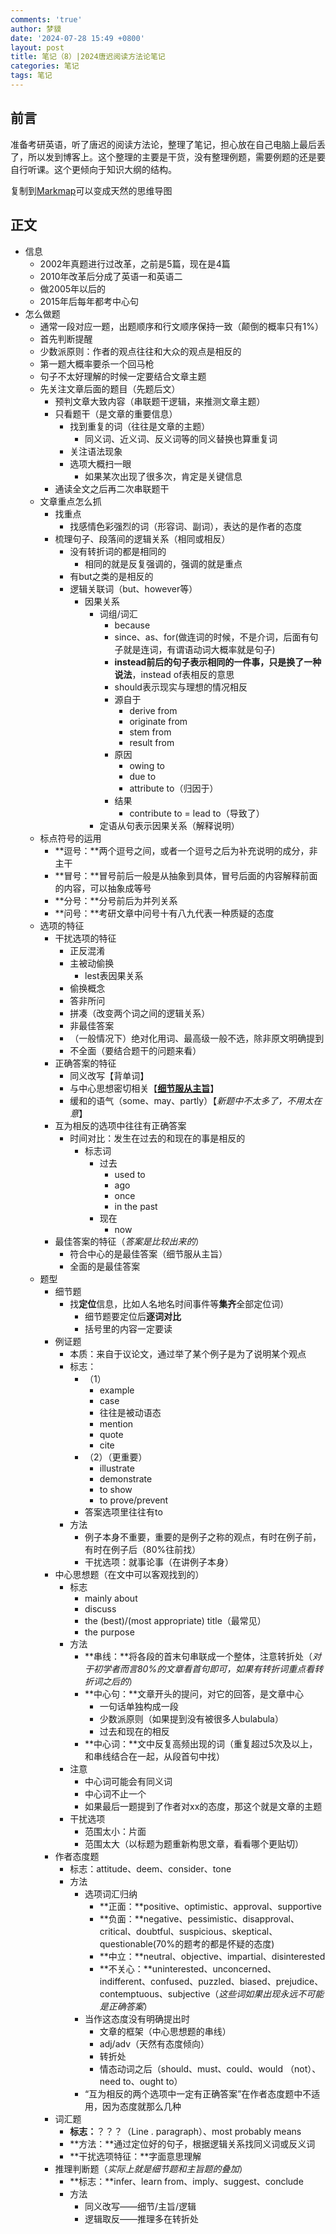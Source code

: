 ```yaml
---
comments: 'true'
author: 梦貘
date: '2024-07-28 15:49 +0800'
layout: post
title: 笔记（8）|2024唐迟阅读方法论笔记
categories: 笔记
tags: 笔记
---
```

## 前言

准备考研英语，听了唐迟的阅读方法论，整理了笔记，担心放在自己电脑上最后丢了，所以发到博客上。这个整理的主要是干货，没有整理例题，需要例题的还是要自行听课。这个更倾向于知识大纲的结构。

复制到[Markmap](https://markmap.js.org/)可以变成天然的思维导图

## 正文

- 信息
  - 2002年真题进行过改革，之前是5篇，现在是4篇
  - 2010年改革后分成了英语一和英语二
  - 做2005年以后的
  - 2015年后每年都考中心句
- 怎么做题
  - 通常一段对应一题，出题顺序和行文顺序保持一致（颠倒的概率只有1%）
  - 首先判断提醒
  - 少数派原则：作者的观点往往和大众的观点是相反的
  - 第一题大概率要杀一个回马枪
  - 句子不太好理解的时候一定要结合文章主题
  - 先关注文章后面的题目（先题后文）
    - 预判文章大致内容（串联题干逻辑，来推测文章主题）
    - 只看题干（是文章的重要信息）
      - 找到重复的词（往往是文章的主题）
        - 同义词、近义词、反义词等的同义替换也算重复词 
      - 关注语法现象
      - 选项大概扫一眼
        - 如果某次出现了很多次，肯定是关键信息
    - 通读全文之后再二次串联题干
  - 文章重点怎么抓
    - 找重点
      - 找感情色彩强烈的词（形容词、副词），表达的是作者的态度
    - 梳理句子、段落间的逻辑关系（相同或相反）
      - 没有转折词的都是相同的
        - 相同的就是反复强调的，强调的就是重点
      - 有but之类的是相反的
      - 逻辑关联词（but、however等） 
        - 因果关系
          - 词组/词汇
            - because
            - since、as、for(做连词的时候，不是介词，后面有句子就是连词，有谓语动词大概率就是句子)
            - **instead前后的句子表示相同的一件事，只是换了一种说法**，instead of表相反的意思
            - should表示现实与理想的情况相反
            - 源自于
              - derive from
              - originate from
              - stem from
              - result from
            - 原因
              - owing to
              - due to
              - attribute to（归因于）
            - 结果
              - contribute to = lead to（导致了）
          - 定语从句表示因果关系（解释说明）
  - 标点符号的运用
    - **逗号：**两个逗号之间，或者一个逗号之后为补充说明的成分，非主干
    - **冒号：**冒号前后一般是从抽象到具体，冒号后面的内容解释前面的内容，可以抽象成等号
    - **分号：**分号前后为并列关系
    - **问号：**考研文章中问号十有八九代表一种质疑的态度
  - 选项的特征
    - 干扰选项的特征
      - 正反混淆
      - 主被动偷换
        - lest表因果关系
      - 偷换概念
      - 答非所问
      - 拼凑（改变两个词之间的逻辑关系）
      - 非最佳答案
      - （一般情况下）绝对化用词、最高级一般不选，除非原文明确提到
      - 不全面（要结合题干的问题来看）
    - 正确答案的特征
      - 同义改写【背单词】
      - 与中心思想密切相关【**<u>细节服从主旨</u>**】
      - 缓和的语气（some、may、partly）【*新题中不太多了，不用太在意*】
    - 互为相反的选项中往往有正确答案
      - 时间对比：发生在过去的和现在的事是相反的
        - 标志词
          - 过去
            - used to
            - ago
            - once
            - in the past
          - 现在
            - now
    - 最佳答案的特征（*答案是比较出来的*）
      - 符合中心的是最佳答案（细节服从主旨）
      - 全面的是最佳答案
  - 题型
    - 细节题
      - 找**定位**信息，比如人名地名时间事件等**集齐**全部定位词）
        - 细节题要定位后**逐词对比**
        - 括号里的内容一定要读
    - 例证题
      - 本质：来自于议论文，通过举了某个例子是为了说明某个观点
      - 标志：
        - （1）
          - example
          - case
          - 往往是被动语态
          - mention
          - quote
          - cite
        - （2）（更重要）
          - illustrate
          - demonstrate
          - to show
          - to prove/prevent
        - 答案选项里往往有to
      - 方法
        - 例子本身不重要，重要的是例子之称的观点，有时在例子前，有时在例子后（80%往前找）
        - 干扰选项：就事论事（在讲例子本身）
    - 中心思想题（在文中可以客观找到的）
      - 标志
        - mainly about
        - discuss
        - the (best)/(most appropriate) title（最常见）
        - the purpose
      - 方法
        - **串线：**将各段的首末句串联成一个整体，注意转折处（*对于初学者而言80%的文章看首句即可，如果有转折词重点看转折词之后的*）
        - **中心句：**文章开头的提问，对它的回答，是文章中心
          - 一句话单独构成一段
          - 少数派原则（如果提到没有被很多人bulabula）
          - 过去和现在的相反
        - **中心词：**文中反复高频出现的词（重复超过5次及以上，和串线结合在一起，从段首句中找）
      - 注意
        - 中心词可能会有同义词
        - 中心词不止一个
        - 如果最后一题提到了作者对xx的态度，那这个就是文章的主题
      - 干扰选项
        - 范围太小：片面
        - 范围太大（以标题为题重新构思文章，看看哪个更贴切）
    - 作者态度题
      - 标志：attitude、deem、consider、tone
      - 方法
        - 选项词汇归纳
          - **正面：**positive、optimistic、approval、supportive
          - **负面：**negative、pessimistic、disapproval、critical、doubtful、suspicious、skeptical、questionable(70%的题考的都是怀疑的态度)
          - **中立：**neutral、objective、impartial、disinterested
          - **不关心：**uninterested、unconcerned、indifferent、confused、puzzled、biased、prejudice、contemptuous、subjective（*这些词如果出现永远不可能是正确答案*）
        - 当作这态度没有明确提出时
          - 文章的框架（中心思想题的串线）
          - adj/adv（天然有态度倾向）
          - 转折处
          - 情态动词之后（should、must、could、would （not）、need to、ought to）
        - “互为相反的两个选项中一定有正确答案”在作者态度题中不适用，因为态度就那么几种
    - 词汇题
      - **标志：**？？？（Line . paragraph）、most probably means
      - **方法：**通过定位好的句子，根据逻辑关系找同义词或反义词
      - **干扰选项特征：**字面意思理解
    - 推理判断题（*实际上就是细节题和主旨题的叠加*）
      - **标志：**infer、learn from、imply、suggest、conclude
      - 方法
        - 同义改写——细节/主旨/逻辑
        - 逻辑取反——推理多在转折处
